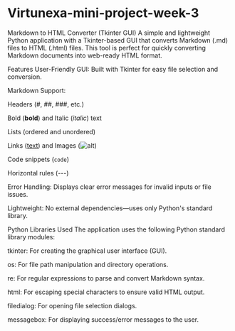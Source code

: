 # Virtunexa-mini-project-week-3

Markdown to HTML Converter (Tkinter GUI)
A simple and lightweight Python application with a Tkinter-based GUI that converts Markdown (.md) files to HTML (.html) files. This tool is perfect for quickly converting Markdown documents into web-ready HTML format.

Features
User-Friendly GUI: Built with Tkinter for easy file selection and conversion.

Markdown Support:

Headers (#, ##, ###, etc.)

Bold (**bold**) and Italic (*italic*) text

Lists (ordered and unordered)

Links ([text](url)) and Images (![alt](url))

Code snippets (`code`)

Horizontal rules (---)

Error Handling: Displays clear error messages for invalid inputs or file issues.

Lightweight: No external dependencies—uses only Python's standard library.

Python Libraries Used
The application uses the following Python standard library modules:

tkinter: For creating the graphical user interface (GUI).

os: For file path manipulation and directory operations.

re: For regular expressions to parse and convert Markdown syntax.

html: For escaping special characters to ensure valid HTML output.

filedialog: For opening file selection dialogs.

messagebox: For displaying success/error messages to the user.
